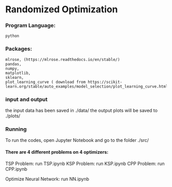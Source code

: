 # Randomized Optimization


###  Program Language:
	python
	
### Packages:
	mlrose, (https://mlrose.readthedocs.io/en/stable/) 
	pandas,
	numpy,
	matplotlib,
	sklearn,
	plot_learning_curve ( download from https://scikit-learn.org/stable/auto_examples/model_selection/plot_learning_curve.html)

### input and output
the input data has been saved in ./data/
the output plots will be saved to ./plots/


### Running

To run the codes, open Jupyter Notebook and go to the folder ./src/

#### There are 4 different problems on 4 optimizers:

TSP Problem: run TSP.ipynb
KSP Problem: run KSP.ipynb
CPP Problem: run CPP.ipynb

Optimize Neural Network: run NN.ipynb